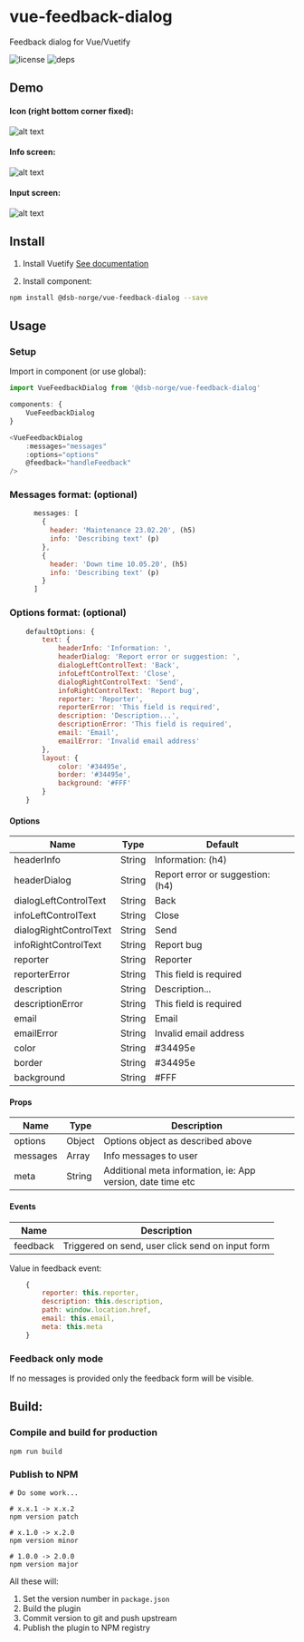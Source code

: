 # vue-feedback-dialog
Feedback dialog for Vue/Vuetify<br>

<img src="https://img.shields.io/badge/license-MIT-green.svg"  alt="license"/> <img src="https://img.shields.io/badge/dependencies-0-brightgreen.svg"  alt="deps"/>

## Demo
#### Icon (right bottom corner fixed):
![alt text](https://github.com/dsb-norge/vue-feedback-dialog/blob/master/demo/dialog_icon.PNG)

#### Info screen:
![alt text](https://github.com/dsb-norge/vue-feedback-dialog/blob/master/demo/dialog_info.PNG)

#### Input screen:
![alt text](https://github.com/dsb-norge/vue-feedback-dialog/blob/master/demo/dialog_input.PNG)

## Install

1. Install Vuetify
[See documentation](https://vuetifyjs.com/en/getting-started/quick-start)

2. Install component:
```bash
npm install @dsb-norge/vue-feedback-dialog --save
```

## Usage

### Setup
Import in component (or use global):
```javascript
import VueFeedbackDialog from '@dsb-norge/vue-feedback-dialog'

components: {
    VueFeedbackDialog
}

<VueFeedbackDialog
    :messages="messages"
    :options="options"
    @feedback="handleFeedback"
/>

```

### Messages format: (optional)

```javascript
      messages: [
        {
          header: 'Maintenance 23.02.20', (h5)
          info: 'Describing text' (p)
        },
        {
          header: 'Down time 10.05.20', (h5)
          info: 'Describing text' (p)
        }
      ]

```

### Options format: (optional)

```javascript
    defaultOptions: {
        text: {
            headerInfo: 'Information: ',
            headerDialog: 'Report error or suggestion: ',
            dialogLeftControlText: 'Back',
            infoLeftControlText: 'Close',
            dialogRightControlText: 'Send',
            infoRightControlText: 'Report bug',
            reporter: 'Reporter',
            reporterError: 'This field is required',
            description: 'Description...',
            descriptionError: 'This field is required',
            email: 'Email',
            emailError: 'Invalid email address'
        },
        layout: {
            color: '#34495e',
            border: '#34495e',
            background: '#FFF'
        }
    }
```

#### Options

| Name                  | Type      | Default |
| ---                   | ---       | --- |
| headerInfo            | String    | Information: (h4) |
| headerDialog          | String    | Report error or suggestion: (h4) |
| dialogLeftControlText | String    | Back |
| infoLeftControlText   | String    | Close |
| dialogRightControlText| String    | Send |
| infoRightControlText  | String    | Report bug |
| reporter              | String    | Reporter |
| reporterError         | String    | This field is required |
| description           | String    | Description... |
| descriptionError      | String    | This field is required |
| email                 | String    | Email |
| emailError            | String    | Invalid email address |
| color                 | String    | #34495e |
| border                | String    | #34495e |
| background            | String    | #FFF  |

#### Props

| Name     | Type     | Description              |
| ---      | ---      | ---                      |
| options  | Object   | Options object as described above |
| messages | Array    | Info messages to user |
| meta     | String   | Additional meta information, ie: App version, date time etc |

#### Events

| Name   | Description              |
| ---    | ---                      |
| feedback | Triggered on send, user click send on input form |

Value in feedback event:
```javascript
    {
        reporter: this.reporter,
        description: this.description,
        path: window.location.href,
        email: this.email,
        meta: this.meta
    }
```

### Feedback only mode
If no messages is provided only the feedback form will be visible.

## Build:

### Compile and build for production
```
npm run build
```

### Publish to NPM
```
# Do some work...

# x.x.1 -> x.x.2
npm version patch

# x.1.0 -> x.2.0
npm version minor

# 1.0.0 -> 2.0.0
npm version major

```

All these will:
1. Set the version number in `package.json` 
1. Build the plugin
1. Commit version to git and push upstream
1. Publish the plugin to NPM registry

